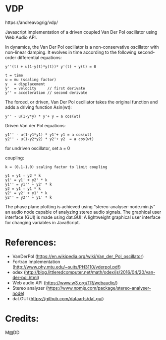 # VDP

https://andreavogrig/vdp/

Javascript implementation of a driven coupled Van Der Pol oscillator using Web Audio API.

In dynamics, the Van Der Pol oscillator is a non-conservative oscillator with non-linear damping. It evolves in time according to the following second-order differential equations:
		
    y''(t) + u(1-y(t)*y(t))* y'(t) + y(t) = 0

    t = time
    u = mu (scaling factor)
    y   = displacement
    y'  = velocity     // first derivate
    y'' = acceleration // second derivate

The forced, or driven, Van Der Pol oscillator takes the original function and adds a driving function Asin(wt):

    y'' - u(1-y*y) * y'+ y = a cos(wt)

Driven Van der Pol equations:

    y1'' - u(1-y1*y1) * y1'+ y1 = a cos(wt)
    y2'' - u(1-y2*y2) * y2'+ y2  = a cos(wt)

for undriven oscillator, set a = 0

coupling:

	k = (0.1-1.0) scaling factor to limit coupling

    y1 = y1 - y2 * k
    y1' = y1' + y2' * k
    y1'' = y1'' + y2' * k
    y2 = y1 - y1 * k
    y2' = y2' + y1' * k
    y2'' = y2'' + y1' * k

The phase plane plotting is achieved using “stereo-analyser-node.min.js” an audio node capable of analyzing stereo audio signals.
The graphical user interface (GUI) is made using dat.GUI: A lightweight graphical user interface for changing variables in JavaScript.

# References:
 - VanDerPol (https://en.wikipedia.org/wiki/Van_der_Pol_oscillator)
 - Fortran Implementation (http://www.phy.mtu.edu/~suits/PH3110/vderpol.pdf)
 - odex (http://blog.littleredcomputer.net/math/odex/js/2016/04/20/van-der-pol.html)
 - Web audio API (https://www.w3.org/TR/webaudio/)
 - Stereo analyzer (https://www.npmjs.com/package/stereo-analyser-node)
 - dat.GUI (https://github.com/dataarts/dat.gui)

# Credits:
  M▨DD
